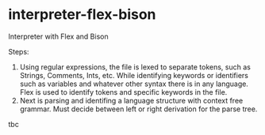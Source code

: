 interpreter-flex-bison
======================
Interpreter with Flex and Bison

Steps: 
1. Using regular expressions, the file is lexed to separate tokens, such as Strings, Comments, Ints, etc. While identifying keywords
or identifiers such as variables and whatever other syntax there is in any language. Flex is used to identify tokens and specific
keywords in the file. 
2. Next is parsing and identifing a language structure with context free grammar. Must decide between left or right derivation for the
parse tree. 



tbc
